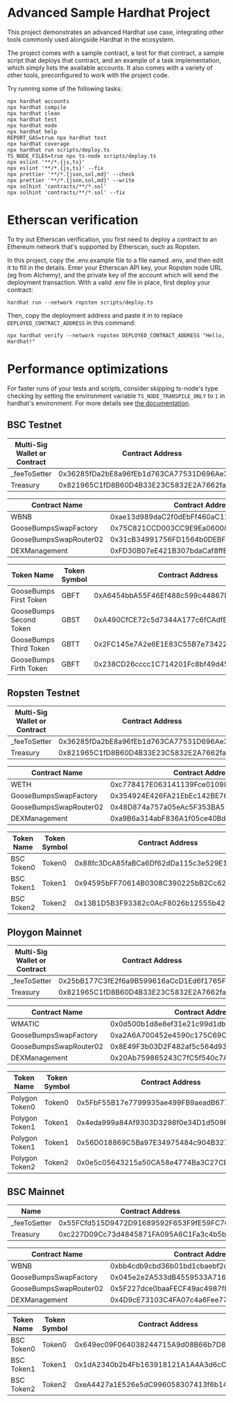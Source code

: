 # Advanced Sample Hardhat Project

This project demonstrates an advanced Hardhat use case, integrating other tools commonly used alongside Hardhat in the ecosystem.

The project comes with a sample contract, a test for that contract, a sample script that deploys that contract, and an example of a task implementation, which simply lists the available accounts. It also comes with a variety of other tools, preconfigured to work with the project code.

Try running some of the following tasks:

```shell
npx hardhat accounts
npx hardhat compile
npx hardhat clean
npx hardhat test
npx hardhat node
npx hardhat help
REPORT_GAS=true npx hardhat test
npx hardhat coverage
npx hardhat run scripts/deploy.ts
TS_NODE_FILES=true npx ts-node scripts/deploy.ts
npx eslint '**/*.{js,ts}'
npx eslint '**/*.{js,ts}' --fix
npx prettier '**/*.{json,sol,md}' --check
npx prettier '**/*.{json,sol,md}' --write
npx solhint 'contracts/**/*.sol'
npx solhint 'contracts/**/*.sol' --fix
```

# Etherscan verification

To try out Etherscan verification, you first need to deploy a contract to an Ethereum network that's supported by Etherscan, such as Ropsten.

In this project, copy the .env.example file to a file named .env, and then edit it to fill in the details. Enter your Etherscan API key, your Ropsten node URL (eg from Alchemy), and the private key of the account which will send the deployment transaction. With a valid .env file in place, first deploy your contract:

```shell
hardhat run --network ropsten scripts/deploy.ts
```

Then, copy the deployment address and paste it in to replace `DEPLOYED_CONTRACT_ADDRESS` in this command:

```shell
npx hardhat verify --network ropsten DEPLOYED_CONTRACT_ADDRESS "Hello, Hardhat!"
```

# Performance optimizations

For faster runs of your tests and scripts, consider skipping ts-node's type checking by setting the environment variable `TS_NODE_TRANSPILE_ONLY` to `1` in hardhat's environment. For more details see [the documentation](https://hardhat.org/guides/typescript.html#performance-optimizations).

## BSC Testnet

| Multi-Sig Wallet or Contract | Contract Address |
|-------------------|------------------|
| _feeToSetter | 0x36285fDa2bE8a96fEb1d763CA77531D696Ae3B0b |
| Treasury | 0x821965C1fD8B60D4B33E23C5832E2A7662faAADC |

| Contract Name | Contract Address |
|-------------------|------------------|
| WBNB | 0xae13d989daC2f0dEbFf460aC112a837C89BAa7cd |
| GooseBumpsSwapFactory | 0x75C821CCD003CC9E9Ea06008fAf9Ab8189B1EC56 |
| GooseBumpsSwapRouter02 | 0x31cB34991756FD1564b0DEBF2BFF3E522085EC02 |
| DEXManagement | 0xFD30B07eE421B307bdaCaf8ffE7329bF684227B2 |

| Token Name | Token Symbol | Contract Address | Pair Address |
|-------------------|-------------------|------------------|------------------|
| GooseBumps First Token | GBFT | 0xA6454bbA55F46Ef488c599c44867DF5eE3D6F543 | 0x3755298811C230597a075EFA05725930Aa38A0B8 |
| GooseBumps Second Token | GBST | 0xA490CfCE72c5d7344A177c6fCAdfBf0991816e93 |0xE76eE04D2A58Aeaff36763DD82E778d860501751 |
| GooseBumps Third Token | GBTT | 0x2FC145e7A2e6E1E83C55B7e73422072B70C73A77 | 0x4365E31B76196D23b143178A5f845D47c196766b |
| GooseBumps Firth Token | GBFT | 0x238CD26cccc1C714201Fc8bf49d453a39f494209 | 0xdeEeB6041bD4E3922E18f1F25771C71d7F64579e |

## Ropsten Testnet

| Multi-Sig Wallet or Contract | Contract Address |
|-------------------|------------------|
| _feeToSetter | 0x36285fDa2bE8a96fEb1d763CA77531D696Ae3B0b |
| Treasury | 0x821965C1fD8B60D4B33E23C5832E2A7662faAADC |

| Contract Name | Contract Address |
|-------------------|------------------|
| WETH | 0xc778417E063141139Fce010982780140Aa0cD5Ab |
| GooseBumpsSwapFactory | 0x354924E426FA21EbEc142BE760753D4407b8a59E |
| GooseBumpsSwapRouter02 | 0x48D874a757a05eAc5F353BA570266D39698F69F6 |
| DEXManagement | 0xa9B6a314abF836A1f05ce40Bd857fd89356083b5 |

| Token Name | Token Symbol | Contract Address | Pair Address |
|-------------------|-------------------|------------------|------------------|
| BSC Token0 | Token0 | 0x88fc3DcA85faBCa6Df62dDa115c3e529E19c369b |  |
| BSC Token1 | Token1 | 0x94595bFF70614B0308C390225bB2Cc622F6b6721 |  |
| BSC Token2 | Token2 | 0x13B1D5B3F93382c0AcF8026b12555b427DA2Eb7e |  |

## Ploygon Mainnet

| Multi-Sig Wallet or Contract | Contract Address |
|-------------------|------------------|
| _feeToSetter | 0x25bB177C3fE2f6a9B599616aCcD1Ed6f1765F2EB |
| Treasury | 0x821965C1fD8B60D4B33E23C5832E2A7662faAADC |

| Contract Name | Contract Address |
|-------------------|------------------|
| WMATIC | 0x0d500b1d8e8ef31e21c99d1db9a6444d3adf1270 |
| GooseBumpsSwapFactory | 0xa2A6A700452e4590c175C69C84c09655AbBC942F |
| GooseBumpsSwapRouter02 | 0x8E49F3b03D2F482af5c564d933f44De7FDD9C746 |
| DEXManagement | 0x20Ab759865243C7fC5f540c7AE02e40BD4d3dBf8 |

| Token Name | Token Symbol | Contract Address | Pair Address |
|-------------------|-------------------|------------------|------------------|
| Polygon Token0 | Token0 | 0x5FbF55B17e7799935ae499FB9aeadB677CA88566 |  |
| Polygon Token1 | Token1 | 0x4eda999a84Af9303D3298f0e34D1d509F6999DDF |  |
| Polygon Token1 | Token1 | 0x56D018869C5Ba97E34975484c904B32799111D87 |  |
| Polygon Token2 | Token2 | 0x0e5c05643215a50CA58e4774Ba3C27CEfe7310EF |  |

## BSC Mainnet

| Name | Contract Address |
|-------------------|------------------|
| _feeToSetter | 0x55FCfd515D9472D91689592F653F9fE59FC7663e |
| Treasury | 0xc227D09Cc73d4845871FA095A6C1Fa3c4b5b0fE1 |

| Contract Name | Contract Address |
|-------------------|------------------|
| WBNB | 0xbb4cdb9cbd36b01bd1cbaebf2de08d9173bc095c |
| GooseBumpsSwapFactory | 0x045e2e2A533dB4559533A71631962836c7802834 |
| GooseBumpsSwapRouter02 | 0x5F227dce0baaFECF49ac4987fB5c07A993d36291 |
| DEXManagement | 0x4D9cE73103C4FA07c4a6Fee7749CE37ec2804722 |

| Token Name | Token Symbol | Contract Address | Pair Address |
|-------------------|-------------------|------------------|------------------|
| BSC Token0 | Token0 | 0x649ec09F064038244715A9d08B66b7D84db4449A |  |
| BSC Token1 | Token1 | 0x1dA2340b2b4Fb163918121A1A4A3d6cC6a9Ab3Ca |  |
| BSC Token2 | Token2 | 0xeA4427a1E526e5dC996058307413f6b14E1b7Cb7 |  |
